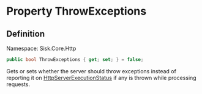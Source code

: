# Property ThrowExceptions

## Definition
Namespace: Sisk.Core.Http

```csharp
public bool ThrowExceptions { get; set; } = false;
```

Gets or sets whether the server should throw exceptions instead of reporting it on [HttpServerExecutionStatus](/spec/Sisk/Core/Http/HttpServerExecutionStatus) if any is thrown while processing requests.

